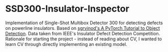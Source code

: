 # SSD300-Insulator-Inspector

Implementation of Single-Shot Multibox Detector 300 for detecting defects on powerline insulators. Based on [sgrvinod's A PyTorch Tutorial to Object Detection](https://github.com/sgrvinod/a-PyTorch-Tutorial-to-Object-Detection). Data taken from IEEE's Insulator Defect Detection Competition. Rationale for starting the project - instead of reading about CV, I wanted to learn CV through directly implementing an existing model.


